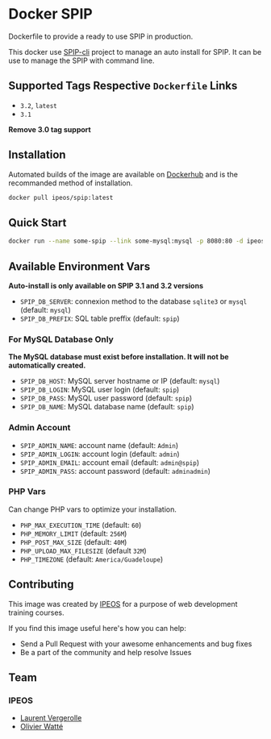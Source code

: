 # Docker SPIP

Dockerfile to provide a ready to use SPIP in production.

This docker use [SPIP-cli](https://contrib.spip.net/SPIP-Cli) project to manage an auto install for SPIP. It can be use to manage the SPIP with command line.

## Supported Tags Respective `Dockerfile` Links

- `3.2`, `latest`
- `3.1`

**Remove 3.0 tag support**

## Installation

Automated builds of the image are available on [Dockerhub](https://hub.docker.com/r/ipeos/spip/) and is the recommanded method of installation.

```bash
docker pull ipeos/spip:latest
```

## Quick Start

```bash
docker run --name some-spip --link some-mysql:mysql -p 8080:80 -d ipeos/spip
```

## Available Environment Vars

**Auto-install is only available on SPIP 3.1 and 3.2 versions**

- `SPIP_DB_SERVER`: connexion method to the database `sqlite3` or `mysql` (default: `mysql`)
- `SPIP_DB_PREFIX`: SQL table preffix (default: `spip`)

### For MySQL Database Only

**The MySQL database must exist before installation. It will not be automatically created.**

- `SPIP_DB_HOST`: MySQL server hostname or IP (default: `mysql`)
- `SPIP_DB_LOGIN`: MySQL user login (default: `spip`)
- `SPIP_DB_PASS`: MySQL user password (default: `spip`)
- `SPIP_DB_NAME`: MySQL database name (default: `spip`)

### Admin Account

- `SPIP_ADMIN_NAME`: account name (default: `Admin`)
- `SPIP_ADMIN_LOGIN`: account login (default: `admin`)
- `SPIP_ADMIN_EMAIL`: account email (default: `admin@spip`)
- `SPIP_ADMIN_PASS`: account password (default: `adminadmin`)

### PHP Vars

Can change PHP vars to optimize your installation.

- `PHP_MAX_EXECUTION_TIME` (default: `60`)
- `PHP_MEMORY_LIMIT` (default: `256M`)
- `PHP_POST_MAX_SIZE` (default: `40M`)
- `PHP_UPLOAD_MAX_FILESIZE` (default `32M`)
- `PHP_TIMEZONE` (default: `America/Guadeloupe`)

## Contributing

This image was created by [IPEOS](http://www.ipeos.com) for a purpose of web development training courses.

If you find this image useful here's how you can help:

* Send a Pull Request with your awesome enhancements and bug fixes
* Be a part of the community and help resolve Issues

## Team

### IPEOS

* [Laurent Vergerolle](https://github.com/psychoz971/)
* [Olivier Watté](https://github.com/owatte/)
